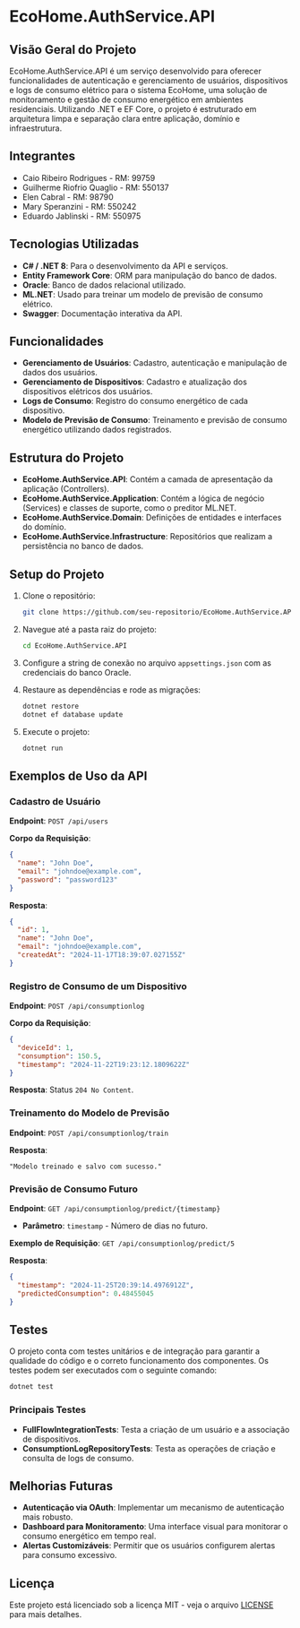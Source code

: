 # EcoHome.AuthService.API

## Visão Geral do Projeto

EcoHome.AuthService.API é um serviço desenvolvido para oferecer funcionalidades de autenticação e gerenciamento de usuários, dispositivos e logs de consumo elétrico para o sistema EcoHome, uma solução de monitoramento e gestão de consumo energético em ambientes residenciais. Utilizando .NET e EF Core, o projeto é estruturado em arquitetura limpa e separação clara entre aplicação, domínio e infraestrutura.

## Integrantes

- Caio Ribeiro Rodrigues - RM: 99759
- Guilherme Riofrio Quaglio - RM: 550137
- Elen Cabral - RM: 98790
- Mary Speranzini - RM: 550242
- Eduardo Jablinski - RM: 550975 

## Tecnologias Utilizadas

- **C# / .NET 8**: Para o desenvolvimento da API e serviços.
- **Entity Framework Core**: ORM para manipulação do banco de dados.
- **Oracle**: Banco de dados relacional utilizado.
- **ML.NET**: Usado para treinar um modelo de previsão de consumo elétrico.
- **Swagger**: Documentação interativa da API.

## Funcionalidades

- **Gerenciamento de Usuários**: Cadastro, autenticação e manipulação de dados dos usuários.
- **Gerenciamento de Dispositivos**: Cadastro e atualização dos dispositivos elétricos dos usuários.
- **Logs de Consumo**: Registro do consumo energético de cada dispositivo.
- **Modelo de Previsão de Consumo**: Treinamento e previsão de consumo energético utilizando dados registrados.

## Estrutura do Projeto

- **EcoHome.AuthService.API**: Contém a camada de apresentação da aplicação (Controllers).
- **EcoHome.AuthService.Application**: Contém a lógica de negócio (Services) e classes de suporte, como o preditor ML.NET.
- **EcoHome.AuthService.Domain**: Definições de entidades e interfaces do domínio.
- **EcoHome.AuthService.Infrastructure**: Repositórios que realizam a persistência no banco de dados.

## Setup do Projeto

1. Clone o repositório:

   ```bash
   git clone https://github.com/seu-repositorio/EcoHome.AuthService.API.git
   ```

2. Navegue até a pasta raiz do projeto:

   ```bash
   cd EcoHome.AuthService.API
   ```

3. Configure a string de conexão no arquivo `appsettings.json` com as credenciais do banco Oracle.

4. Restaure as dependências e rode as migrações:

   ```bash
   dotnet restore
   dotnet ef database update
   ```

5. Execute o projeto:

   ```bash
   dotnet run
   ```

## Exemplos de Uso da API

### Cadastro de Usuário

**Endpoint**: `POST /api/users`

**Corpo da Requisição**:

```json
{
  "name": "John Doe",
  "email": "johndoe@example.com",
  "password": "password123"
}
```

**Resposta**:

```json
{
  "id": 1,
  "name": "John Doe",
  "email": "johndoe@example.com",
  "createdAt": "2024-11-17T18:39:07.027155Z"
}
```

### Registro de Consumo de um Dispositivo

**Endpoint**: `POST /api/consumptionlog`

**Corpo da Requisição**:

```json
{
  "deviceId": 1,
  "consumption": 150.5,
  "timestamp": "2024-11-22T19:23:12.1809622Z"
}
```

**Resposta**: Status `204 No Content`.

### Treinamento do Modelo de Previsão

**Endpoint**: `POST /api/consumptionlog/train`

**Resposta**:

```plaintext
"Modelo treinado e salvo com sucesso."
```

### Previsão de Consumo Futuro

**Endpoint**: `GET /api/consumptionlog/predict/{timestamp}`

- **Parâmetro**: `timestamp` - Número de dias no futuro.

**Exemplo de Requisição**: `GET /api/consumptionlog/predict/5`

**Resposta**:

```json
{
  "timestamp": "2024-11-25T20:39:14.4976912Z",
  "predictedConsumption": 0.48455045
}
```

## Testes

O projeto conta com testes unitários e de integração para garantir a qualidade do código e o correto funcionamento dos componentes. Os testes podem ser executados com o seguinte comando:

```bash
dotnet test
```

### Principais Testes

- **FullFlowIntegrationTests**: Testa a criação de um usuário e a associação de dispositivos.
- **ConsumptionLogRepositoryTests**: Testa as operações de criação e consulta de logs de consumo.

## Melhorias Futuras

- **Autenticação via OAuth**: Implementar um mecanismo de autenticação mais robusto.
- **Dashboard para Monitoramento**: Uma interface visual para monitorar o consumo energético em tempo real.
- **Alertas Customizáveis**: Permitir que os usuários configurem alertas para consumo excessivo.

## Licença

Este projeto está licenciado sob a licença MIT - veja o arquivo [LICENSE](LICENSE) para mais detalhes.
